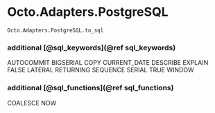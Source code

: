 # Octo.Adapters.PostgreSQL

```@docs
Octo.Adapters.PostgreSQL.to_sql
```


### additional [@sql_keywords](@ref sql_keywords)

AUTOCOMMIT  BIGSERIAL  COPY  CURRENT_DATE  DESCRIBE  EXPLAIN  FALSE  LATERAL  RETURNING  SEQUENCE  SERIAL  TRUE  WINDOW


### additional [@sql_functions](@ref sql_functions)

COALESCE NOW
